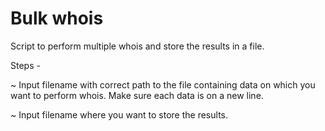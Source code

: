 # Bulk whois

Script to perform multiple whois and store the results in a file.

Steps -

 ~ Input filename with correct path to the file containing data on which you want to perform whois. Make sure each data is on a new line.
 
 ~ Input filename where you want to store the results.
